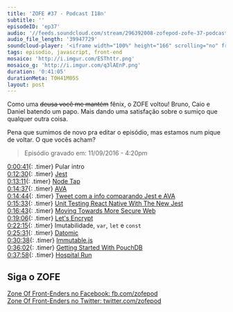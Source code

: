 ```yaml
---
title: 'ZOFE #37 - Podcast I18n'
subtitle: ''
episodeID: 'ep37'
audio: '//feeds.soundcloud.com/stream/296392008-zofepod-zofe-37-podcast-i18n.'
audio_file_length: '39947729'
soundcloud-player: '<iframe width="100%" height="166" scrolling="no" frameborder="no" src="https://w.soundcloud.com/player/?url=https%3A//api.soundcloud.com/tracks/296392008&amp;color=ff5500&amp;auto_play=false&amp;hide_related=false&amp;show_comments=true&amp;show_user=true&amp;show_reposts=false"></iframe>'
tags: episodio, javascript, front-end
mosaico: 'http://i.imgur.com/ESThttr.png'
mosaico_g: 'http://i.imgur.com/q3lAEnP.png'
duration: '0:41:05'
durationMeta: T0H41M05S
layout: post
---
```


Como uma <del>deusa você me mantém</del> fênix, o ZOFE voltou! Bruno, Caio e Daniel batendo um papo. Mais dando uma satisfação sobre o sumiço que qualquer outra coisa.

<!-- excerpt -->

Pena que sumimos de novo pra editar o episódio, mas estamos num pique de voltar. O que vocês acham?

> Episódio gravado em: 11/09/2016 - 4:20pm

[0:00:41](#t=0:00:41){: .timer} Pular intro<br>
[0:12:30](#t=0:12:30){: .timer} [Jest](http://facebook.github.io/jest/)<br>
[0:13:11](#t=0:13:11){: .timer} [Node Tap](http://www.node-tap.org/)<br>
[0:14:37](#t=0:14:37){: .timer} [AVA](https://github.com/avajs/ava)<br>
[0:14:44](#t=0:14:44){: .timer} [Tweet com a info comparando Jest e AVA](https://twitter.com/MoOx/status/774226671469727744)<br>
[0:15:33](#t=0:15:33){: .timer} [Unit Testing React Native With The New Jest](https://blog.callstack.io/unit-testing-react-native-with-the-new-jest-i-snapshots-come-into-play-68ba19b1b9fe)<br>
[0:16:43](#t=0:16:43){: .timer} [Moving Towards More Secure Web](https://security.googleblog.com/2016/09/moving-towards-more-secure-web.html)<br>
[0:19:06](#t=0:19:06){: .timer} [Let's Encrypt](https://letsencrypt.org/)<br>
[0:22:15](#t=0:22:15){: .timer} Imutabilidade, `var`, `let` e `const`<br>
[0:25:31](#t=0:25:31){: .timer} [Datomic](http://www.datomic.com/)<br>
[0:30:38](#t=0:25:31){: .timer} [Immutable.js](https://facebook.github.io/immutable-js/)<br>
[0:36:02](#t=0:36:02){: .timer} [Getting Started With PouchDB](https://www.sitepoint.com/getting-started-with-pouchdb/)<br>
[0:37:58](#t=0:37:58){: .timer} [Hospital Run](http://hospitalrun.io/)<br>


## Siga o ZOFE

[Zone Of Front-Enders no Facebook: fb.com/zofepod](http://fb.com/zofepod/ "ZOFE no Facebook: fb.com/zofepod")<br>
[Zone Of Front-Enders no Twitter: twitter.com/zofepod](http://twitter.com/zofepod/ "ZOFE no Twitter")<br>
